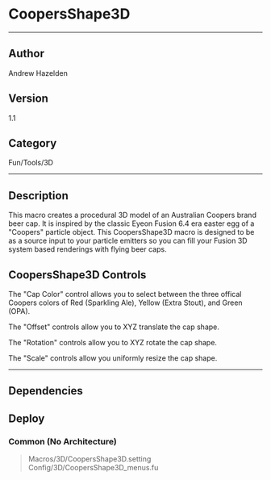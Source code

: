# CoopersShape3D
___

## Author
Andrew Hazelden

## Version
1.1

## Category
Fun/Tools/3D

___

## Description
<p>This macro creates a procedural 3D model of an Australian Coopers brand beer cap. It is inspired by the classic Eyeon Fusion 6.4 era easter egg of a "Coopers" particle object. This CoopersShape3D macro is designed to be as a source input to your particle emitters so you can fill your Fusion 3D system based renderings with flying beer caps.</p>

<h2>CoopersShape3D Controls</h2>

<p>The "Cap Color" control allows you to select between the three offical Coopers colors of Red (Sparkling Ale), Yellow (Extra Stout), and Green (OPA).</p>

<p>The "Offset" controls allow you to XYZ translate the cap shape.</p>

<p>The "Rotation" controls allow you to XYZ rotate the cap shape.</p>

<p>The "Scale" controls allow you uniformly resize the cap shape.</p>

___

## Dependencies

## Deploy

### Common (No Architecture)

> Macros/3D/CoopersShape3D.setting  
> Config/3D/CoopersShape3D_menus.fu  
